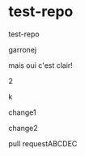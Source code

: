 # test-repo

test-repo

garronej

mais oui c'est clair!

2

k

change1

change2

pull requestABCDEC
